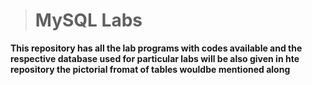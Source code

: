 > # MySQL Labs

**This repository has all the lab programs with codes available and the respective database used for particular labs will be also given in hte repository the pictorial fromat of tables wouldbe mentioned along**
